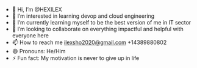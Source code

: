 - 👋 Hi, I’m @HEXILEX
- 👀 I’m interested in learning devop and cloud engineering
- 🌱 I’m currently learning myself to be the best version of me in IT sector
- 💞️ I’m looking to collaborate on everything impactful and helpful with everyone here
- 📫 How to reach me ilexsho2020@gmail.com +14389880802
- 😄 Pronouns: He/Him
- ⚡ Fun fact: My motivation is never to give up in life

<!---
HEXILEX/HEXILEX is a ✨ special ✨ repository because its `README.md` (this file) appears on your GitHub profile.
You can click the Preview link to take a look at your changes.
--->
